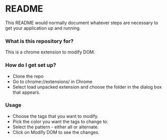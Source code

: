 # README #

This README would normally document whatever steps are necessary to get your application up and running.

### What is this repository for? ###

This is a chrome extension to modify DOM.

### How do I get set up? ###

* Clone the repo
* Go to chrome://extensions/ in Chrome
* Select load unpacked extension and choose the folder in the dialog box that appears.

### Usage ###

* Choose the tags that you want to modify.
* Pick the color you want the tags to change to.
* Select the pattern - either all or alternate.
* Click on Modify DOM to see the changes.